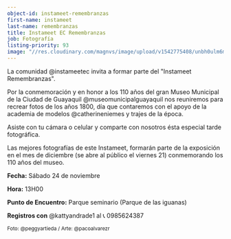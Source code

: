 ```yaml
---
object-id: instameet-remembranzas
first-name: instameet
last-name: remembranzas
title: Instameet EC Remembranzas
job: Fotografía
listing-priority: 93
image: "//res.cloudinary.com/magnvs/image/upload/v1542775408/unbh0ulm6morhtswboff.jpg"
---
```


La comunidad @instameetec invita a formar parte del "Instameet Remembranzas".

Por la conmemoración y en honor a los 110 años del gran Museo Municipal de la Ciudad de Guayaquil  @museomunicipalguayaquil nos reuniremos para recrear fotos de los años 1800, día que contaremos con el apoyo  de la academia de modelos @catherineniemes y trajes de la época.

Asiste con tu cámara o celular y comparte con nosotros ésta especial tarde fotográfica.

Las mejores fotografías de este Instameet, formarán parte de la exposición en el mes de diciembre (se abre al público el viernes 21) conmemorando los 110 años del museo.

**Fecha:** Sábado 24 de noviembre

**Hora:** 13H00

**Punto de Encuentro:** Parque seminario  (Parque de las iguanas)

**Registros con** @kattyandrade1 al 📞 0985624387

<small>Foto: @peggyartieda / Arte: @pacoalvarezr</small>
